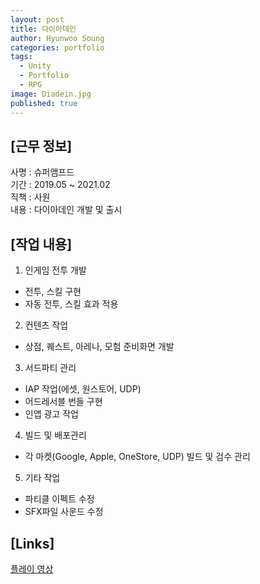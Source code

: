 ```yaml
---
layout: post
title: 다이아데인
author: Hyunwoo Soung
categories: portfolio
tags:
  - Unity
  - Portfolio
  - RPG
image: Diadein.jpg
published: true
---
```


## [근무 정보]  
사명 : 슈퍼앰프드  
기간 : 2019.05 ~ 2021.02  
직책 : 사원  
내용 : 다이아데인 개발 및 출시  
  
## [작업 내용]  
1. 인게임 전투 개발
- 전투, 스킬 구현
- 자동 전투, 스킬 효과 적용

2. 컨텐츠 작업
- 상점, 퀘스트, 아레나, 모험 준비화면 개발

3. 서드파티 관리
- IAP 작업(에셋, 원스토어, UDP)
- 어드레서블 번들 구현
- 인앱 광고 작업

4. 빌드 및 배포관리
- 각 마켓(Google, Apple, OneStore, UDP) 빌드 및 검수 관리

5. 기타 작업
- 파티클 이펙트 수정
- SFX파일 사운드 수정
  
## [Links]  
[플레이 영상](https://1drv.ms/v/s!AlWFQzEEb53HxCYh_IPrP2YtRLhZ?e=IHOokH)
